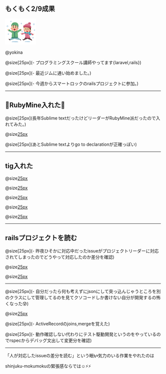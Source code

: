 ## もくもく2/9成果

<img src="/meetups/images/snow.png" width="100">

@yokina

@size[25px](- プログラミングスクール講師やってます{laravel,rails})

@size[25px](- 最近ジムに通い始めました。)

@size[25px](- 今週からスマートロックのrailsプロジェクトに参加。)

---

## 💎RubyMine入れた💎

@size[25px](長年Sublime textだったけどリーダーがRubyMine派だったので入れてみた。)

@size[25px](まだわからないけどクラス検索が便利。)

@size[25px](あとSublime textよりgo to declarationが正確っぽい)

---

## tig入れた

@size[25px](以前三木さんが使ってるの見て便利そうだったのでtig入れてみた。)

@size[25px](gitのグラフがSourceTreeと違うので戸惑うけど)

@size[25px]({tigはmasterブランチの最新が一番上に来るっぽい})

@size[25px]({SourceTreeはローカルに落としたすべてのリポジトリの最新順})

@size[25px](パスとファイル名のコピーが出来るの便利なのでしばらく並行して使ってみる。)

---

## railsプロジェクトを読む

@size[25px](- 昨夜ひそかに対応中だったissueがプロジェクトリーダーに対応されてしまったのでどうやって対応したのか差分を確認)

@size[25px](操作ログテーブルに「ログインした」「新規登録した」「招待した」などのメッセージがstring型で入っていたのを)

@size[25px](UserIdやメールアドレスなどの詳細情報をjsonbのカラムに変更して保存出来るようにする対応。)

---

@size[25px](- 自分だったら何も考えずにjsonにして突っ込んじゃうところを別のクラスにして管理してるのを見てクソコードしか書けない自分が開発するの怖くなった😰)

@size[25px](プログラミングのセンスって何がどうなのかわからん)

@size[25px](- ActiveRecordのjoins,mergeを覚えた)

@size[25px](- 動作確認しない代わりにテスト駆動開発というのをやっているのでrspecからデバッグ文出して変更分を確認)

---

「人が対応したissueの差分を読む」という~~眠い~~気力のいる作業をやれたのは

shinjuku-mokumokuの緊張感ならでは☺️⚡️⚡️
